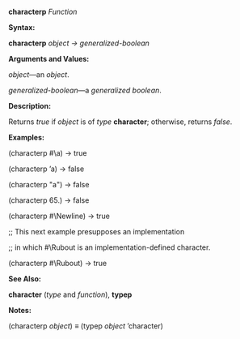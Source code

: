 **characterp** *Function* 



**Syntax:** 



**characterp** *object → generalized-boolean* 



**Arguments and Values:** 



*object*—an *object*. 



*generalized-boolean*—a *generalized boolean*. 



**Description:** 



Returns *true* if *object* is of *type* **character**; otherwise, returns *false*. 



**Examples:** 



(characterp #\a) → true 



(characterp ’a) → false 



(characterp "a") → false 



(characterp 65.) → false 



(characterp #\Newline) → true 



;; This next example presupposes an implementation 



;; in which #\Rubout is an implementation-defined character. 



(characterp #\Rubout) → true 







 



 



**See Also:** 



**character** (*type* and *function*), **typep** 



**Notes:** 



(characterp *object*) *≡* (typep *object* ’character) 



